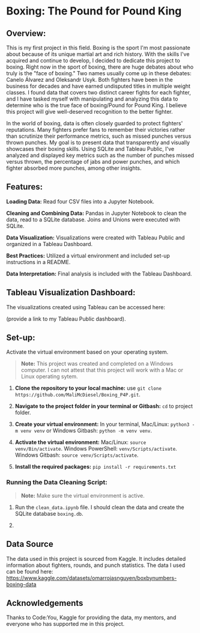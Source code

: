 # Boxing: The Pound for Pound King
## Overview:
This is my first project in this field. Boxing is the sport I'm most passionate about because of its unique martial art and rich history. With the skills I've acquired and continue to develop, I decided to dedicate this project to boxing. Right now in the sport of boxing, there are huge debates about who truly is the "face of boxing." Two names usually come up in these debates: Canelo Álvarez and Oleksandr Usyk. Both fighters have been in the business for decades and have earned undisputed titles in multiple weight classes. I found data that covers two distinct career fights for each fighter, and I have tasked myself with manipulating and analyzing this data to determine who is the true face of boxing/Pound for Pound King. I believe this project will give well-deserved recognition to the better fighter.

In the world of boxing, data is often closely guarded to protect fighters' reputations. Many fighters prefer fans to remember their victories rather than scrutinize their performance metrics, such as missed punches versus thrown punches. My goal is to present data that transparently and visually showcases their boxing skills. Using SQLite and Tableau Public, I've analyzed and displayed key metrics such as the number of punches missed versus thrown, the percentage of jabs and power punches, and which fighter absorbed more punches, among other insights.
 
## Features:
**Loading Data:** Read four CSV files into a Jupyter Notebook.

**Cleaning and Combining Data:** Pandas in Jupyter Notebook to clean the data, read to a SQLite database. Joins and Unions were executed with SQLite. 

**Data Visualization:** Visualizations were created with Tableau Public and organized in a Tableau Dashboard.

**Best Practices:** Utilized a virtual environment and included set-up instructions in a README.

**Data Interpretation:** Final analysis is included with the Tableau Dashboard.

## Tableau Visualization Dashboard:
The visualizations created using Tableau can be accessed here: 

(provide a link to my Tableau Public dashboard).

## Set-up:
Activate the virtual environment based on your operating system.
> **Note:** This project was created and completed on a Windows computer. I can not attest that this project will work with a Mac or Linux operating sytem.

1. **Clone the repository to your local machine:** use `git clone https://github.com/MaliMcDiesel/Boxing_P4P.git`.

2. **Navigate to the project folder in your terminal or Gitbash:** `cd` to project folder.

3. **Create your virtual environment:** In your terminal, Mac/Linux:  `python3 -m venv venv` or 
Windows Gitbash: `python -m venv venv`.

4. **Activate the virtual environment:** Mac/Linux: `source venv/Bin/activate`. Windows PowerShell: `venv/Scripts/activate`. Windows Gitbash: `source venv/Scripts/activate`.

5. **Install the required packages:** `pip install -r requirements.txt`


### Running the Data Cleaning Script:
>**Note:** Make sure the virtual environment is active.  

1. Run the `clean_data.ipynb` file. I should clean the data and create the SQLite database `boxing.db`.

2. 


## Data Source
The data used in this project is sourced from Kaggle. It includes detailed information about fighters, rounds, and punch statistics.
The data I used can be found here: https://www.kaggle.com/datasets/omarrojasnguyen/boxbynumbers-boxing-data


## Acknowledgements
Thanks to Code:You, Kaggle for providing the data, my mentors, and everyone who has supported me in this project.

